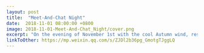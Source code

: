 ```yaml
---
layout: post
title:  "Meet-And-Chat Night"
date:  2018-11-01 08:00:00 +0800
image: 2018-11-01-Meet-And-Chat_Night/cover.png
excerpt: "On the evening of November 1st with the cool Autumn wind, residents of Hall 4 gathered together at Multi-function HallB, participating in Meet-And-Chat Night hold by SRO and Hall 4."
linkToOther: https://mp.weixin.qq.com/s/ZJDl2b36pg_GmotgTJggLQ
---
```


